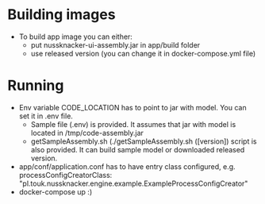 Building images
=====
* To build app image you can either:
  * put nussknacker-ui-assembly.jar in app/build folder
  * use released version (you can change it in docker-compose.yml file) 

Running
=======
* Env variable CODE_LOCATION has to point to jar with model.
  You can set it in .env file. 
    * Sample file (.env) is provided. It assumes that jar with model is located in /tmp/code-assembly.jar
    * getSampleAssembly.sh (./getSampleAssembly.sh ([version]) script is also provided. It can build sample model or downloaded released version.   
* app/conf/application.conf has to have entry class configured, e.g. processConfigCreatorClass: "pl.touk.nussknacker.engine.example.ExampleProcessConfigCreator"
* docker-compose up :)
